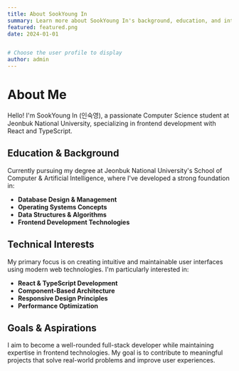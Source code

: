 ```yaml
---
title: About SookYoung In
summary: Learn more about SookYoung In's background, education, and interests in computer science and frontend development.
featured: featured.png
date: 2024-01-01


# Choose the user profile to display
author: admin
---
```


# About Me

<div class="justify-text">
Hello! I'm SookYoung In (인숙영), a passionate Computer Science student at Jeonbuk National University, specializing in frontend development with React and TypeScript.
</div>

## Education & Background

<div class="justify-text">
Currently pursuing my degree at Jeonbuk National University's School of Computer & Artificial Intelligence, where I've developed a strong foundation in:
</div>

- **Database Design & Management**
- **Operating Systems Concepts**
- **Data Structures & Algorithms**
- **Frontend Development Technologies**

## Technical Interests

<div class="justify-text">
My primary focus is on creating intuitive and maintainable user interfaces using modern web technologies. I'm particularly interested in:
</div>

- **React & TypeScript Development**
- **Component-Based Architecture**
- **Responsive Design Principles**
- **Performance Optimization**

## Goals & Aspirations

<div class="justify-text">
I aim to become a well-rounded full-stack developer while maintaining expertise in frontend technologies. My goal is to contribute to meaningful projects that solve real-world problems and improve user experiences.
</div>